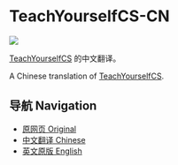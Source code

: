 # TeachYourselfCS-CN

[![](https://img.shields.io/github/license/keithnull/TeachYourselfCS-CN)](https://github.com/keithnull/TeachYourselfCS-CN/blob/master/LICENSE)

[TeachYourselfCS](https://teachyourselfcs.com/) 的中文翻译。

A Chinese translation of [TeachYourselfCS](https://teachyourselfcs.com/). 

## 导航 Navigation 

*   [原网页 Original](https://teachyourselfcs.com/)
*   [中文翻译 Chinese](TeachYourselfCS-CN.md)
*   [英文原版 English](TeachYourselfCS.md)
